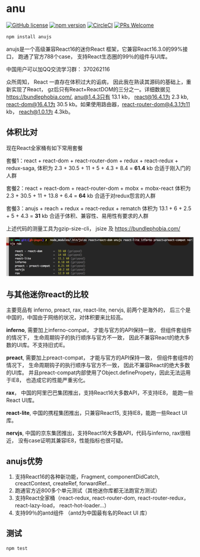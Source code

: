 # anu


[![GitHub license](https://img.shields.io/badge/license-MIT-blue.svg)](https://github.com/Rubylouvre/anu/blob/master/LICENSE) 
[![npm version](https://img.shields.io/npm/v/anujs.svg?style=flat)](https://www.npmjs.com/package/anujs)
[![CircleCI](https://circleci.com/gh/RubyLouvre/anu/tree/master.svg?style=svg)](https://circleci.com/gh/RubyLouvre/anu/tree/master)
[![PRs Welcome](https://img.shields.io/badge/PRs-welcome-brightgreen.svg)](https://github.com/RubyLouvre/anu/pulls)


```bash
npm install anujs
```

anujs是一个高级兼容React16的迷你React 框架，它兼容React16.3.0的99%接口， 跑通了官方788个case， 支持React生态圈的99％的组件与UI库。

中国用户可以加QQ交流学习群：  370262116


众所周知， React 一直存在体积过大的诟病， 因此我在熟读其源码的基础上，重新实现了React， gz后只有React+ReactDOM的三分之一。详细数据见 https://bundlephobia.com/, anu@1.4.3只有 13.1 kb， react@16.4.1为 2.3 kb, react-dom@16.4.1为 30.5 kb。如果使用路由器，react-router-dom@4.3.1为11 kb， reach@1.0.1为 4.3kb。

## 体积比对

现在React全家桶有如下常用套餐

套餐1：react + react-dom + react-router-dom + redux + react-redux + redux-saga,
体积为 2.3 + 30.5 + 11 + 5 + 4.3 + 8.4 = **61.4** kb
合适于刚入门的人群

套餐2：react + react-dom + react-router-dom + mobx + mobx-react 
体积为 2.3 + 30.5 + 11 + 13.8 + 6.4 = **64** kb
合适于对redux怨言的人群

套餐3：anujs + reach + redux + react-redux + rematch
体积为 13.1 + 6 + 2.5 + 5 + 4.3 = **31** kb
合适于体积、兼容性、易用性有要求的人群

上述代码的测量工具为gzip-size-cli， jsize 及 https://bundlephobia.com/

![](../size.png)

## 与其他迷你react的比较 

主要竞品有 inferno, preact, rax, react-lite, nervjs, 前两个是海外的， 后三个是中国的，中国由于网络的状况，对体积要来比较高。

**inferno**, 需要加上inferno-compat， 才能与官方的API保持一致， 但组件套组件的情况下， 生命周期钩子的执行顺序与官方不一致， 因此不兼容React的绝大多数的UI库。不支持旧式IE。

**preact**, 需要加上preact-compat， 才能与官方的API保持一致， 但组件套组件的情况下， 生命周期钩子的执行顺序与官方不一致， 因此不兼容React的绝大多数的UI库。 并且preact-compat内部使用了Object.definePropety，因此无法运用于IE8， 也造成它的性能严重劣化。

**rax**， 中国的阿里巴巴集团推出，支持React16大多数API，不支持IE8， 能跑一些React UI库。

**react-lite**, 中国的携程集团推出，只兼容React15, 支持IE8，能跑一些React UI库。

**nervjs**, 中国的京东集团推出，支持React16大多数API，代码与inferno, rax很相近， 没有case证明其兼容IE8，性能指标也很可疑。

## anujs优势

1. 支持React16的各种新功能，Fragment, componentDidCatch, creactContext, createRef, forwardRef...
2. 跑通官方近800多个单元测试（其他迷你库都无法跑官方测试）
3. 支持React全家桶（react-redux, react-router-dom, react-router-redux， react-lazy-load， react-hot-loader...）
4. 支持99％的antd组件 （antd为中国最有名的React UI 库）

## 测试

```shell
npm test
```